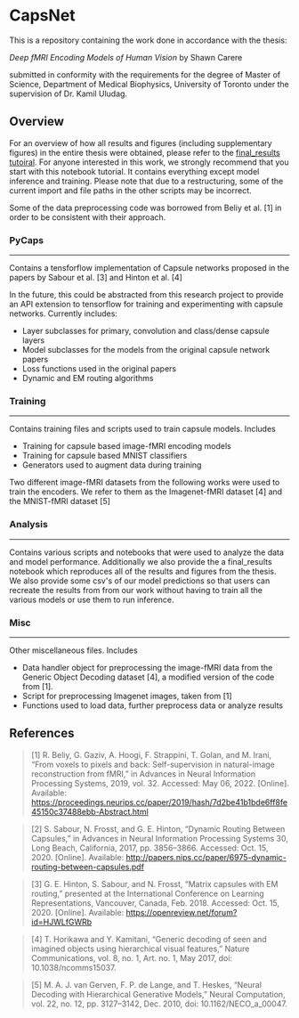 # CapsNet

This is a repository containing the work done in accordance with the thesis:

*Deep fMRI Encoding Models of Human Vision* by Shawn Carere

submitted in conformity with the requirements for the degree of Master of Science,
Department of Medical Biophysics, University of Toronto under the supervision of
Dr. Kamil Uludag.

## Overview

For an overview of how all results and figures (including supplementary figures) in the entire thesis were obtained, please refer to the [final_results tutoiral](analysis/final_results.ipynb). For anyone interested in this work, we strongly recommend that you start with this notebook tutorial. It contains everything except model inference and training. Please note that due to a restructuring, some of the current import and file paths in the other scripts may be incorrect.

Some of the data preprocessing code was borrowed from Beliy et al. [1] in order to be consistent with their approach.

### PyCaps
---

Contains a tensforflow implementation of Capsule networks proposed in the papers by Sabour et al. [3] and Hinton et al. [4]

In the future, this could be abstracted from this research project to provide an
API extension to tensorflow for training and experimenting with capsule networks.
Currently includes:

- Layer subclasses for primary, convolution and class/dense capsule layers
- Model subclasses for the models from the original capsule network papers
- Loss functions used in the original papers
- Dynamic and EM routing algorithms

### Training
---

Contains training files and scripts used to train capsule models. Includes

- Training for capsule based image-fMRI encoding models
- Training for capsule based MNIST classifiers
- Generators used to augment data during training

Two different image-fMRI datasets from the following works were used to train the encoders. We refer to them as the Imagenet-fMRI dataset [4] and the MNIST-fMRI dataset [5]

### Analysis
---

Contains various scripts and notebooks that were used to analyze the data and model performance. Additionally we also provide the a final_results notebook which reproduces all of the results and figures from the thesis. We also provide some csv's of our model predictions so that users can recreate the results from from our work without having to train all the various models or use them to run inference.

### Misc
---

Other miscellaneous files. Includes

- Data handler object for preprocessing the image-fMRI data from the Generic 
Object Decoding dataset [4], a modified version of the code from [1].
- Script for preprocessing Imagenet images, taken from [1]
- Functions used to load data, further preprocess data or analyze results

## References

> [1] R. Beliy, G. Gaziv, A. Hoogi, F. Strappini, T. Golan, and M. Irani, “From voxels to pixels and back: Self-supervision in natural-image reconstruction from fMRI,” in Advances in Neural Information Processing Systems, 2019, vol. 32. Accessed: May 06, 2022. [Online]. Available: https://proceedings.neurips.cc/paper/2019/hash/7d2be41b1bde6ff8fe45150c37488ebb-Abstract.html

> [2] S. Sabour, N. Frosst, and G. E. Hinton, “Dynamic Routing Between Capsules,” in Advances in Neural Information Processing Systems 30, Long Beach, California, 2017, pp. 3856–3866. Accessed: Oct. 15, 2020. [Online]. Available: http://papers.nips.cc/paper/6975-dynamic-routing-between-capsules.pdf

> [3] G. E. Hinton, S. Sabour, and N. Frosst, “Matrix capsules with EM routing,” presented at the International Conference on Learning Representations, Vancouver, Canada, Feb. 2018. Accessed: Oct. 15, 2020. [Online]. Available: https://openreview.net/forum?id=HJWLfGWRb

> [4] T. Horikawa and Y. Kamitani, “Generic decoding of seen and imagined objects using hierarchical visual features,” Nature Communications, vol. 8, no. 1, Art. no. 1, May 2017, doi: 10.1038/ncomms15037.

> [5] M. A. J. van Gerven, F. P. de Lange, and T. Heskes, “Neural Decoding with Hierarchical Generative Models,” Neural Computation, vol. 22, no. 12, pp. 3127–3142, Dec. 2010, doi: 10.1162/NECO_a_00047.